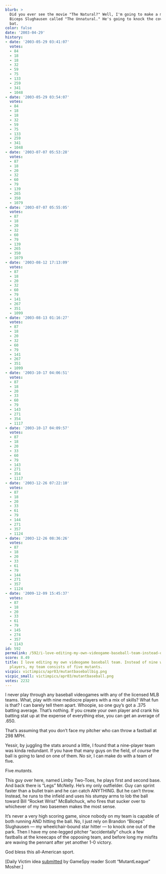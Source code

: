 ```yaml
---
blurb: >
  Did you ever see the movie "The Natural?" Well, I'm going to make a movie about
  Biceps Slughausen called "The Unnatural." He's going to knock the cover off of the
  bat.
color: false
date: '2003-04-29'
history:
- date: '2003-05-29 03:41:07'
  votes:
  - 84
  - 18
  - 18
  - 32
  - 59
  - 75
  - 133
  - 259
  - 341
  - 1048
- date: '2003-05-29 03:54:07'
  votes:
  - 84
  - 18
  - 18
  - 32
  - 59
  - 75
  - 133
  - 259
  - 341
  - 1048
- date: '2003-07-07 05:53:28'
  votes:
  - 87
  - 18
  - 20
  - 32
  - 60
  - 79
  - 139
  - 265
  - 350
  - 1079
- date: '2003-07-07 05:55:05'
  votes:
  - 87
  - 18
  - 20
  - 32
  - 60
  - 79
  - 139
  - 265
  - 350
  - 1079
- date: '2003-08-12 17:13:09'
  votes:
  - 87
  - 18
  - 20
  - 32
  - 60
  - 79
  - 141
  - 267
  - 351
  - 1099
- date: '2003-08-13 01:16:27'
  votes:
  - 87
  - 18
  - 20
  - 32
  - 60
  - 79
  - 141
  - 267
  - 351
  - 1099
- date: '2003-10-17 04:06:51'
  votes:
  - 87
  - 18
  - 20
  - 33
  - 60
  - 79
  - 143
  - 271
  - 354
  - 1117
- date: '2003-10-17 04:09:57'
  votes:
  - 87
  - 18
  - 20
  - 33
  - 60
  - 79
  - 143
  - 271
  - 354
  - 1117
- date: '2003-12-26 07:22:10'
  votes:
  - 87
  - 18
  - 20
  - 33
  - 61
  - 79
  - 144
  - 271
  - 357
  - 1124
- date: '2003-12-26 08:36:26'
  votes:
  - 87
  - 18
  - 20
  - 33
  - 61
  - 79
  - 144
  - 271
  - 357
  - 1124
- date: '2009-12-09 15:45:37'
  votes:
  - 87
  - 18
  - 20
  - 33
  - 61
  - 79
  - 145
  - 274
  - 357
  - 1143
id: 592
permalink: /592/i-love-editing-my-own-videogame-baseball-team-instead-of-nine-wellbalanced-players-my-team-consists-of-five-mutants/
score: 8.49
title: I love editing my own videogame baseball team. Instead of nine well-balanced
  players, my team consists of five mutants.
vicpic: victimpics/apr03/mutantbaseballbig.png
vicpic_small: victimpics/apr03/mutantbaseball.png
votes: 2232
---
```


I never play through any baseball videogames with any of the licensed
MLB teams. What, play with nine mediocre players with a mix of skills?
What fun is that? I can barely tell them apart. Whoopie, so one guy’s
got a .375 batting average. That’s nothing. If you create your own
player and crank his batting stat up at the expense of everything else,
you can get an average of .650.

That’s assuming that you don’t face my pitcher who can throw a fastball
at 298 MPH.

Yessir, by juggling the stats around a little, I found that a
nine-player team was kinda redundant. If you have that many guys on the
field, of *course* the ball is going to land on one of them. No sir, I
can make do with a team of five.

Five *mutants.*

This guy over here, named Limby Two-Toes, he plays first and second
base. And back there is “Legs” McNelly. He’s my only outfielder. Guy can
sprint faster than a bullet train and he can catch ANYTHING. But he
can’t throw. Instead, he runs to the infield and uses his stumpy arms to
lob the ball toward Bill “Rocket Wrist” McBallchuck, who fires that
sucker over to whichever of my two basemen makes the most sense.

It’s never a very high scoring game, since nobody on my team is capable
of both running AND hitting the ball. No, I just rely on Brandon
“Biceps” Slughausen — my wheelchair-bound star hitter — to knock one
out of the park. Then I have my one-legged pitcher “accidentally” chuck
a few fastballs at the kneecaps of the opposing team, and before long my
misfits are waving the pennant after yet another 1-0 victory.

God bless this all-American sport.

\[Daily Victim idea
[submitted](https://web.archive.org/web/20030429000000/http://feedback.gamespy.com/)
by GameSpy reader Scott “MutantLeague” Mosher.\]